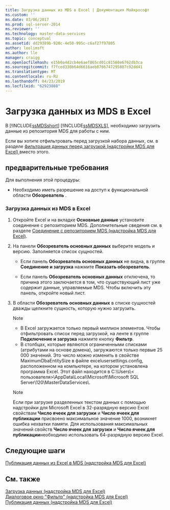 ```yaml
---
title: Загрузка данных из MDS в Excel | Документация Майкрософт
ms.custom: ''
ms.date: 03/06/2017
ms.prod: sql-server-2014
ms.reviewer: ''
ms.technology: master-data-services
ms.topic: conceptual
ms.assetid: dd29389b-928c-4e50-995c-c6af27f97805
author: leolimsft
ms.author: lle
manager: craigg
ms.openlocfilehash: e15b0a4d2cb4e6aef865cd01c81568e6762db3ca
ms.sourcegitcommit: f7fced330b64d6616aeb8766747295807c92dd41
ms.translationtype: MT
ms.contentlocale: ru-RU
ms.lasthandoff: 04/23/2019
ms.locfileid: "62923888"
---
```

# <a name="load-data-from-mds-into-excel"></a>Загрузка данных из MDS в Excel
  В [!INCLUDE[ssMDSshort](../../includes/ssmdsshort-md.md)] [!INCLUDE[ssMDSXLS](../../includes/ssmdsxls-md.md)], необходимо загрузить данные из репозитория MDS для работы с ним.  
  
 Если вы хотите отфильтровать перед загрузкой набора данных, см. в разделе [фильтрация данных перед загрузкой &#40;надстройки MDS для Excel&#41; ](filter-data-before-exporting-mds-add-in-for-excel.md) вместо этого.  
  
## <a name="prerequisites"></a>предварительные требования  
 Для выполнения этой процедуры:  
  
-   Необходимо иметь разрешение на доступ к функциональной области **Обозреватель** .  
  
### <a name="to-load-data-from-mds-into-excel"></a>Загрузка данных из MDS в Excel  
  
1.  Откройте Excel и на вкладке **Основные данные** установите соединение с репозиторием MDS. Дополнительные сведения см. в разделе [Соединение с репозиторием MDS (надстройка MDS для Excel)](connect-to-an-mds-repository-mds-add-in-for-excel.md).  
  
2.  На панели **Обозреватель основных данных** выберите модель и версию. Заполняется список сущностей.  
  
    -   Если панель **Обозреватель основных данных** не видна, в группе **Соединение и загрузка** нажмите **Показать обозреватель**.  
  
    -   Если панель **Обозреватель основных данных** отключена, то причина этого заключается в том, что существующий лист уже содержит данные, управляемые MDS. Чтобы включить эту панель, откройте новый лист.  
  
3.  В области **Обозреватель основных данных** в списке сущностей дважды щелкните сущность, которую нужно загрузить.  
  
    > [!NOTE]  
    >  -   В Excel загружается только первый миллион элементов. Чтобы отфильтровать список перед загрузкой, на ленте в группе **Подключение и загрузка** нажмите кнопку **Фильтр**.  
    > -   В столбцах, которые являются ограниченными списками (атрибутами на основе домена), загружаются только первые 25 000 значений. Это число можно изменить в свойстве MaximumDbaEntitySize в файле excelusersettings.config, расположенном на компьютере, на котором установлена программа Excel. Этот файл находится в C:\Users\\< пользователя\>\AppData\Local\Microsoft\Microsoft SQL Server\120\MasterDataServices\\.  
  
    > [!NOTE]  
    >  Если при загрузке разделенных текстом данных с помощью надстройки для Microsoft Excel в 32-разрядную версию Excel свойствам **Число ячеек для загрузки** и **Число ячеек для публикации** присвоено максимальное значение 1000, возникнет ошибка нехватки памяти. Для использования максимальных значений свойств **Число ячеек для загрузки** и **Число ячеек для публикации**необходимо использовать 64-разрядную версию Excel.  
  
## <a name="next-steps"></a>Следующие шаги  
 [Публикация данных из Excel в MDS &#40;надстройка MDS для Excel&#41;](import-data-from-excel-to-master-data-services-mds-add-in-for-excel.md)  
  
## <a name="see-also"></a>См. также  
 [Загрузка данных &#40;надстройка MDS для Excel&#41;](overview-exporting-data-to-excel-mds-add-in-for-excel.md)   
 [Диалоговое окно "Фильтр" (надстройка MDS для Excel)](filter-dialog-box-mds-add-in-for-excel.md)   
 [Публикация данных &#40;надстройка MDS для Excel&#41;](overview-importing-data-from-excel-mds-add-in-for-excel.md)  
  
  
